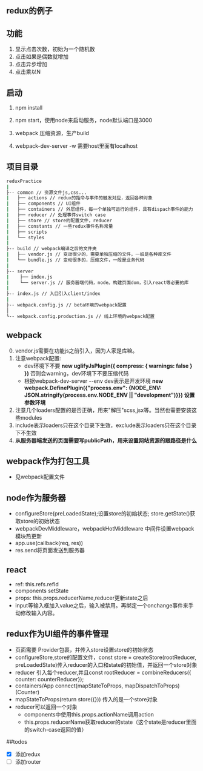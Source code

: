 ## redux的例子

## 功能

1. 显示点击次数，初始为一个随机数
2. 点击如果是偶数就增加
3. 点击异步增加
4. 点击乘以N

## 启动

1. npm install
2. npm start，使用node来启动服务，node默认端口是3000

3. webpack 压缩资源，生产build
2. webpack-dev-server -w 需要host里面有localhost

## 项目目录

````bash
reduxPractice
|
├-- common // 资源文件js,css...
|   ├── actions // redux的指令与事件的触发对应，返回各种对象
|   ├── components // UI组件
|   ├── containers // 外层组件，每一个单独可运行的组件，具有dispach事件的能力
|   ├── reducer // 处理事件switch case
|   ├── store // store的配置文件，reducer
|   ├── constants // 一些redux事件名称常量
|   ├── scripts 
|   └── styles
|
├-- build // webpack编译之后的文件夹
|   ├── vendor.js // 变动很少的，需要单独压缩的文件，一般是各种库文件
|   └── bundle.js // 变动很多的，压缩文件，一般是业务代码
|
├-- server
|    ├── index.js
|    └── server.js // 服务器端代码，node。构建页面dom，引入react等必要的库
|
├-- index.js // 入口引入client/index
|
├-- webpack.config.js // beta环境的webpack配置
│
└-- webpack.config.production.js // 线上环境的webpack配置
````

## webpack

0. vendor.js需要在功能js之前引入，因为人家是库嘛。
1. 注意webpack配置: 
    * dev环境下不要 **new uglifyJsPlugin({ compress: { warnings: false } })** 否则会warning，dev环境下不要压缩代码
    * 根据webpack-dev-server --env dev表示是开发环境 **new webpack.DefinePlugin({"process.env": {NODE_ENV: JSON.stringify(process.env.NODE_ENV || "development")}})  设置参数环境**
2. 注意几个loaders配置的是否正确，用来"解压"scss,jsx等。当然也需要安装这些modules
3. include表示loaders只在这个目录下生效，exclude表示loaders只在这个目录下不生效
4. **从服务器端发送的页面需要写publicPath，用来设置网站资源的跟路径是什么**

## webpack作为打包工具

- 见webpack配置文件

## node作为服务器

- configureStore(preLoadedState);设置store的初始状态; store.getState()获取store的初始状态
- webpackDevMiddleware，webpackHotMiddleware 中间件设置webpack模块热更新
- app.use(callback(req, res))
- res.send将页面发送到服务器

## react

- ref: this.refs.refId
- components setState
- props: this.props.reducerName,reducer更新state之后
- input等输入框加入value之后，输入被禁用。再绑定一个onchange事件来手动修改输入内容。


## redux作为UI组件的事件管理

* 页面需要 <Provider store={store}><App/></Provider> Provider包裹，并传入store设置store的初始状态
* configureStore,store的配置文件，const store = createStore(rootReducer, preLoadedState)传入reducer的入口和state的初始值，并返回一个store对象
* reducer 引入每个reducer,并且const rootReducer = combineReducers({ counter: counterReducer});
* containers/App connect(mapStateToProps, mapDispatchToProps)(Counter)
* mapStateToProps(return store({})) 传入的是一个store对象
* reducer可以返回一个对象
    * components中使用this.props.actionName调用action
    * this.props.reducerName获取reducer的state（这个state是reducer里面的switch-case返回的值）

##todos

- [x] 添加redux
- [ ] 添加router
